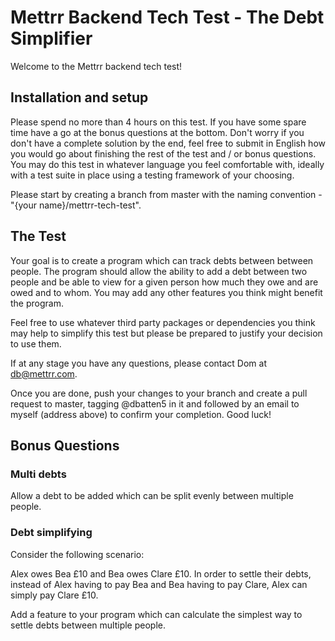 # Mettrr Backend Tech Test - The Debt Simplifier

Welcome to the Mettrr backend tech test!

## Installation and setup

Please spend no more than 4 hours on this test. If you have some spare time 
have a go at the bonus questions at the bottom. Don't worry if you don't have a
complete solution by the end, feel free to submit in English how you would go
about finishing the rest of the test and / or bonus questions. You may do this 
test in whatever language you feel comfortable with, ideally with a test suite 
in place using a testing framework of your choosing.

Please start by creating a branch from master with the naming convention -
"{your name}/mettrr-tech-test".

## The Test

Your goal is to create a program which can track debts between between people.
The program should allow the ability to add a debt between two people and be 
able to view for a given person how much they owe and are owed and to whom. 
You may add any other features you think might benefit the program.

Feel free to use whatever third party packages or dependencies you think may
help to simplify this test but please be prepared to justify your decision to
use them.

If at any stage you have any questions, please contact Dom at db@mettrr.com.

Once you are done, push your changes to your branch and create a pull
request to master, tagging @dbatten5 in it and followed by an email to myself
(address above) to confirm your completion. Good luck!

## Bonus Questions

### Multi debts

Allow a debt to be added which can be split evenly between multiple people.

### Debt simplifying

Consider the following scenario:

Alex owes Bea £10 and Bea owes Clare £10. In order to settle their debts,
instead of Alex having to pay Bea and Bea having to pay Clare, Alex can simply
pay Clare £10.

Add a feature to your program which can calculate the simplest way to settle
debts between multiple people.

